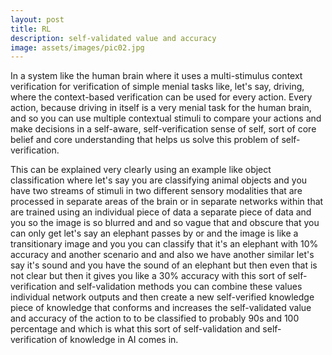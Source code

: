 ```yaml
---
layout: post
title: RL
description: self-validated value and accuracy
image: assets/images/pic02.jpg
---
```


In a system like the human brain where it uses a multi-stimulus context verification for verification of simple menial tasks like, let's say, driving, where the context-based verification can be used for every action. Every action, because driving in itself is a very menial task for the human brain, and so you can use multiple contextual stimuli to compare your actions and make decisions in a self-aware, self-verification sense of self, sort of core belief and core understanding that helps us solve this problem of self-verification.

This can be explained very clearly using an example like object classification where let's say you are classifying animal objects and you have two streams of stimuli in two different sensory modalities that are processed in separate areas of the brain or in separate networks within that are trained using an individual piece of data a separate piece of data and you so the image is so blurred and and so vague that and obscure that you can only get let's say an elephant passes by or and the image is like a transitionary image and you you can classify that it's an elephant with 10% accuracy and another scenario and and also we have another similar let's say it's sound and you have the sound of an elephant but then even that is not clear but then it gives you like a 30% accuracy with this sort of self-verification and self-validation methods you can combine these values individual network outputs and then create a new self-verified knowledge piece of knowledge that conforms and increases the self-validated value and accuracy of the action to to be classified to probably 90s and 100 percentage and which is what this sort of self-validation and self-verification of knowledge in AI comes in. 



